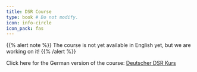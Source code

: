 ```yaml
---
title: DSR Course
type: book # Do not modify.
icon: info-circle
icon_pack: fas
---
```


{{% alert note %}}
The course is not yet available in English yet, but we are working on it!
{{% /alert %}}

Click here for the German version of the course: [Deutscher DSR Kurs](/course)

